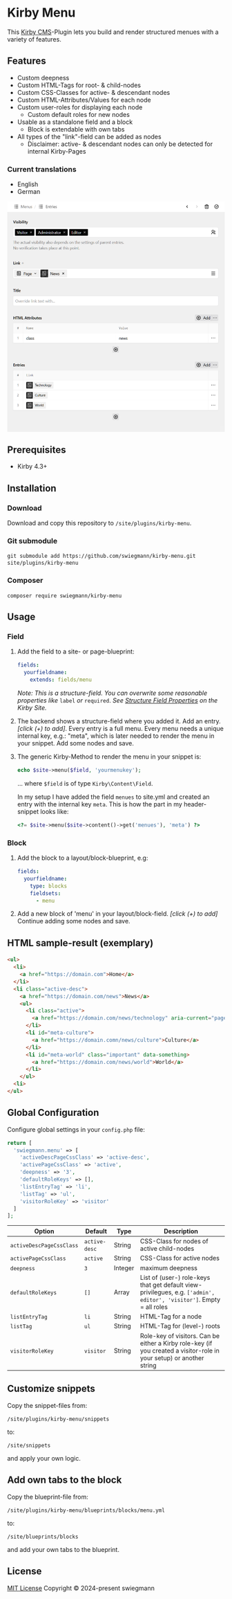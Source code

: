 # Kirby Menu

This [Kirby CMS](https://www.getkirby.com)-Plugin lets you build and render structured menues with a variety of features.

## Features

* Custom deepness
* Custom HTML-Tags for root- & child-nodes
* Custom CSS-Classes for active- & descendant nodes
* Custom HTML-Attributes/Values for each node
* Custom user-roles for displaying each node
  * Custom default roles for new nodes
* Usable as a standalone field and a block
  - Block is extendable with own tabs
* All types of the "link"-field can be added as nodes
  - Disclaimer: active- & descendant nodes can only be detected for internal Kirby-Pages 

### Current translations

* English
* German

<a href="./.github/kirby-menu.png">
    <img src="./.github/kirby-menu.png" align="center" alt="Block preview">
</a>

## Prerequisites

* Kirby 4.3+

## Installation

### Download

Download and copy this repository to `/site/plugins/kirby-menu`.

### Git submodule

```
git submodule add https://github.com/swiegmann/kirby-menu.git site/plugins/kirby-menu
```

### Composer

```
composer require swiegmann/kirby-menu
```

## Usage

### Field

1. Add the field to a site- or page-blueprint:
   
   ```yaml
   fields:
     yourfieldname:
       extends: fields/menu
   ```
   
   *Note: This is a structure-field. You can overwrite some reasonable properties like* `label` *or* `required`. *See [Structure Field Properties](https://getkirby.com/docs/reference/panel/fields/structure#field-properties) on the Kirby Site.*

2. The backend shows a structure-field where you added it.
   Add an entry. *[click (+) to add]*.
   Every entry is a full menu.
   Every menu needs a unique internal key, e.g.: "meta", which is later needed to render the menu in your snippet.
   Add some nodes and save.

3. The generic Kirby-Method to render the menu in your snippet is:
   
   ```php
   echo $site->menu($field, 'yourmenukey');
   ```
   
   ... where `$field` is of type `Kirby\Content\Field`.
   
   In my setup I have added the field `menues` to site.yml and created an entry with the internal key `meta`. This is how the part in my header-snippet looks like:
   
   ```php
   <?= $site->menu($site->content()->get('menues'), 'meta') ?>
   ```

### Block

1. Add the block to a layout/block-blueprint, e.g:
   
   ```yaml
   fields:
     yourfieldname:
       type: blocks
       fieldsets:
         - menu
   ```

2. Add a new block of 'menu' in your layout/block-field. *[click (+) to add]*
   Continue adding some nodes and save.

## HTML sample-result (exemplary)

```html
<ul>
  <li>
    <a href="https://domain.com">Home</a>
  </li>
  <li class="active-desc">
    <a href="https://domain.com/news">News</a>
    <ul>
      <li class="active">
        <a href="https://domain.com/news/technology" aria-current="page">Technology</a>
      </li>
      <li id="meta-culture">
        <a href="https://domain.comn/news/culture">Culture</a>
      </li>
      <li id="meta-world" class="important" data-something>
        <a href="https://domain.com/news/world">World</a>
      </li>
    </ul>
  <li>
</ul>
```

## Global Configuration

Configure global settings in your `config.php` file:

```php
return [
  'swiegmann.menu' => [
    'activeDescPageCssClass' => 'active-desc',
    'activePageCssClass' => 'active',
    'deepness' => '3',
    'defaultRoleKeys' => [],
    'listEntryTag' => 'li',
    'listTag' => 'ul',
    'visitorRoleKey' => 'visitor'
  ]
];
```

| Option                   | Default       | Type    | Description                                                                                                          |
| ------------------------ | ------------- | ------- | -------------------------------------------------------------------------------------------------------------------- |
| `activeDescPageCssClass` | `active-desc` | String  | CSS-Class for nodes of active child-nodes                                                                            |
| `activePageCssClass`     | `active`      | String  | CSS-Class for active nodes                                                                                           |
| `deepness`               | `3`           | Integer | maximum deepness                                                                                                     |
| `defaultRoleKeys`        | `[]`          | Array   | List of (user-) role-keys that get default view-privilegues, e.g. `['admin', editor', 'visitor']`. Empty = all roles |
| `listEntryTag`           | `li`          | String  | HTML-Tag for a node                                                                                                  |
| `listTag`                | `ul`          | String  | HTML-Tag for (level-) roots                                                                                          |
| `visitorRoleKey`         | `visitor`     | String  | Role-key of visitors. Can be either a Kirby role-key (if you created a visitor-role in your setup) or another string |

## Customize snippets

Copy the snippet-files from:

```
/site/plugins/kirby-menu/snippets
```

to:

```
/site/snippets
```

and apply your own logic.

## Add own tabs to the block

Copy the blueprint-file from:

```
/site/plugins/kirby-menu/blueprints/blocks/menu.yml
```

to:

```
/site/blueprints/blocks
```

and add your own tabs to the blueprint.

## License

[MIT License](https://github.com/swiegmann/kirby-menu/blob/main/LICENSE) Copyright © 2024-present swiegmann